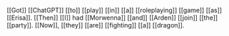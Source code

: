 [[Got]] [[ChatGPT]] [[to]] [[play]] [[in]] [[a]] [[roleplaying]] [[game]] [[as]] [[Erisa]]. [[Then]] [[I]] had [[Morwenna]] [[and]] [[Arden]] [[join]] [[the]] [[party]]. [[Now]], [[they]] [[are]] [[fighting]] [[a]] [[dragon]].